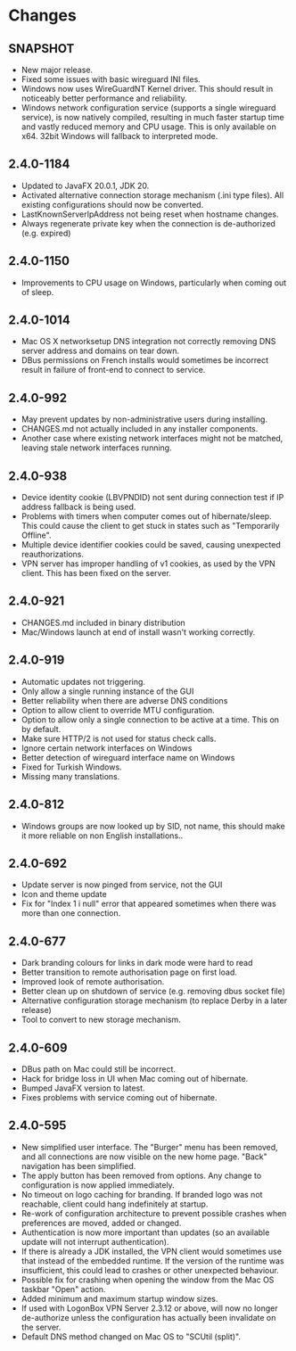 # Changes

## SNAPSHOT

 * New major release.
 * Fixed some issues with basic wireguard INI files.
 * Windows now uses WireGuardNT Kernel driver. This should result in noticeably
   better performance and reliability.
 * Windows network configuration service (supports a single wireguard service), 
   is now natively compiled, resulting in much faster startup time and vastly 
   reduced memory and CPU usage. This is only available on x64. 32bit Windows
   will fallback to interpreted mode.

## 2.4.0-1184

 * Updated to JavaFX 20.0.1, JDK 20.
 * Activated alternative connection storage mechanism (.ini type files). All
   existing configurations should now be converted.
 * LastKnownServerIpAddress not being reset when hostname changes.
 * Always regenerate private key when the connection is de-authorized (e.g. expired)

## 2.4.0-1150

 * Improvements to CPU usage on Windows, particularly when coming out of sleep. 

## 2.4.0-1014

 * Mac OS X networksetup DNS integration not correctly removing DNS server address and domains on tear down.
 * DBus permissions on French installs would sometimes be incorrect result in failure of front-end to connect to service.

## 2.4.0-992

 * May prevent updates by non-administrative users during installing.
 * CHANGES.md not actually included in any installer components.
 * Another case where existing network interfaces might not be matched, 
   leaving stale network interfaces running. 

## 2.4.0-938

 * Device identity cookie (LBVPNDID) not sent during connection test if IP address fallback is being used.
 * Problems with timers when computer comes out of hibernate/sleep. This could cause the client to get
   stuck in states such as "Temporarily Offline".
 * Multiple device identifier cookies could be saved, causing unexpected reauthorizations.
 * VPN server has improper handling of v1 cookies, as used by the VPN client. This has been fixed on
   the server. 

## 2.4.0-921
 * CHANGES.md included in binary distribution
 * Mac/Windows launch at end of install wasn't working correctly.

## 2.4.0-919

 * Automatic updates not triggering.
 * Only allow a single running instance of the GUI
 * Better reliability when there are adverse DNS conditions
 * Option to allow client to override MTU configuration.
 * Option to allow only a single connection to be active at a time. This on by default.
 * Make sure HTTP/2 is not used for status check calls.
 * Ignore certain network interfaces on Windows
 * Better detection of wireguard interface name on Windows
 * Fixed for Turkish Windows. 
 * Missing many translations.

## 2.4.0-812

 * Windows groups are now looked up by SID, not name, this should make it more reliable on
   non English installations..

## 2.4.0-692

 * Update server is now pinged from service, not the GUI
 * Icon and theme update
 * Fix for "Index 1 i null" error that appeared sometimes when there was more than one connection.

## 2.4.0-677

 * Dark branding colours for links in dark mode were hard to read
 * Better transition to remote authorisation page on first load.
 * Improved look of remote authorisation.
 * Better clean up on shutdown of service (e.g. removing dbus socket file)
 * Alternative configuration storage mechanism (to replace Derby in a later release)
 * Tool to convert to new storage mechanism.

## 2.4.0-609

 * DBus path on Mac could still be incorrect. 
 * Hack for bridge loss in UI when Mac coming out of hibernate.
 * Bumped JavaFX version to latest.
 * Fixes problems with service coming out of hibernate.

## 2.4.0-595

 * New simplified user interface. The "Burger" menu has been removed, and all connections
   are now visible on the new home page. "Back" navigation has been simplified.
 * The apply button has been removed from options. Any change to configuration is now
   applied immediately.
 * No timeout on logo caching for branding. If branded logo was not reachable, client
   could hang indefinitely at startup.
 * Re-work of configuration architecture to prevent possible crashes when preferences are
   moved, added or changed.
 * Authentication is now more important than updates (so an available update will not 
   interrupt authentication).
 * If there is already a JDK installed, the VPN client would sometimes use that instead
   of the embedded runtime. If the version of the runtime was insufficient, this could
   lead to crashes or other unexpected behaviour.
 * Possible fix for crashing when opening the window from the Mac OS taskbar "Open" action.
 * Added minimum and maximum startup window sizes.
 * If used with LogonBox VPN Server 2.3.12 or above, will now no longer de-authorize unless
   the configuration has actually been invalidate on the server. 
 * Default DNS method changed on Mac OS to "SCUtil (split)".

